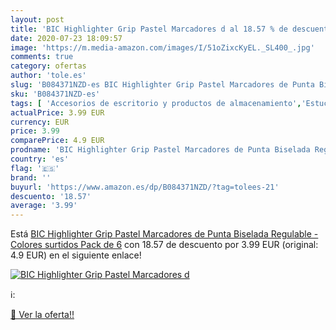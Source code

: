 ```yaml
---
layout: post
title: 'BIC Highlighter Grip Pastel Marcadores d al 18.57 % de descuento'
date: 2020-07-23 18:09:57
image: 'https://m.media-amazon.com/images/I/51oZixcKyEL._SL400_.jpg'
comments: true
category: ofertas
author: 'tole.es'
slug: 'B084371NZD-es BIC Highlighter Grip Pastel Marcadores de Punta Biselada...'
sku: 'B084371NZD-es'
tags: [ 'Accesorios de escritorio y productos de almacenamiento','Estuches escolares','Herramientas de mano para jardinería','Jardinería','Jardín','Material de oficina','Materiales, organizadores y dispensadores de escritorio','Oficina y papelería','Tijeras de podar para jardinería','bic','highlighter', ]
actualPrice: 3.99 EUR
currency: EUR
price: 3.99
comparePrice: 4.9 EUR
prodname: 'BIC Highlighter Grip Pastel Marcadores de Punta Biselada Regulable - Colores surtidos  Pack de 6'
country: 'es'
flag: '🇪🇸'
brand: ''
buyurl: 'https://www.amazon.es/dp/B084371NZD/?tag=tolees-21'
descuento: '18.57'
average: '3.99'
---
```


Está [BIC Highlighter Grip Pastel Marcadores de Punta Biselada Regulable - Colores surtidos  Pack de 6](https://www.amazon.es/dp/B084371NZD/?tag=tolees-21) con 18.57 de descuento por 3.99 EUR (original: 4.9 EUR) en el siguiente enlace!

[![BIC Highlighter Grip Pastel Marcadores d](https://m.media-amazon.com/images/I/51oZixcKyEL._SL400_.jpg)](https://www.amazon.es/dp/B084371NZD/?tag=tolees-21)

ℹ️:


[🛒 Ver la oferta!!](https://www.amazon.es/dp/B084371NZD/?tag=tolees-21)
